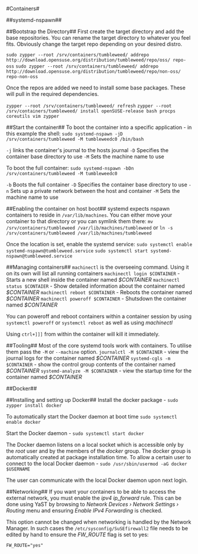 #Containers#

##systemd-nspawn##

##Bootstrap the Directory##
First create the target directory and add the base repositories. You can rename the target directory to whatever you feel fits. Obviously change the target repo depending on your desired distro.

`sudo zypper --root /srv/containers/tumbleweed/ addrepo http://download.opensuse.org/distribution/tumbleweed/repo/oss/ repo-oss`
`sudo zypper --root /srv/containers/tumbleweed/ addrepo http://download.opensuse.org/distribution/tumbleweed/repo/non-oss/ repo-non-oss`

Once the repos are added we need to install some base packages. These will pull in the required dependencies.

`zypper --root /srv/containers/tumbleweed/ refresh`
`zypper --root /srv/containers/tumbleweed/ install openSUSE-release bash procps coreutils vim zypper`

##Start the container##
To boot the container into a specific application - in this example the shell:
`sudo systemd-nspawn -jD /srv/containers/tumbleweed -M tumbleweedc0 /bin/bash`

`-j` links the container's journal to the hosts journal
`-D` Specifies the container base directory to use
`-M` Sets the machine name to use

To boot the full container:
`sudo systemd-nspawn -bDn /srv/containers/tumbleweed -M tumbleweedc0`

`-b` Boots the full container
`-D` Specifies the container base directory to use
`-n` Sets up a private network between the host and container
`-M` Sets the machine name to use

##Enabling the container on host boot##
systemd expects nspawn containers to reside in `/var/lib/machines`. You can either move your container to that directory or you can symlink them there:
`mv /srv/containers/tumbleweed /var/lib/machines/tumbleweed`
or
`ln -s /srv/containers/tumbleweed /var/lib/machines/tumbleweed`

Once the location is set, enable the systemd service:
`sudo systemctl enable systemd-nspawn@tumbleweed.service`
`sudo systemctl start systemd-nspawn@tumbleweed.service`

##Managing containers##
`machinectl` is the overseeing command. Using it on its own will list all running containers
`machinectl login $CONTAINER` - Starts a new shell inside the container named _$CONTAINER_
`machinectl status $CONTAIER` - Show detailed information about the container named _$CONTAINER_
`machinectl reboot $CONTAINER` - Reboots the container named _$CONTAINER_
`machinectl poweroff $CONTAINER` - Shutsdown the container named _$CONTAINER_

You can poweroff and reboot containers within a container session by using `systemctl poweroff` or `systemctl reboot` as well as using _machinectl_

Using `ctrl+]]]` from within the container will kill it immediately.

##Tooling##
Most of the core systemd tools work with containers. To utilise them pass the `-M` or `--machine` option.
`journalctl -M $CONTAINER` - view the journal logs for the container named _$CONTAINER_
`systemd-cgls -m $CONTAINER` - show the control group contents of the container named _$CONTAINER_
`systemd-analyze -M $CONTAINER` - view the startup time for the container named _$CONTAINER_

##Docker##

##Installing and setting up Docker##
Install the docker package - `sudo zypper install docker`

To automatically start the Docker daemon at boot time `sudo systemctl enable docker`

Start the Docker daemon - `sudo systemctl start docker`

The Docker daemon listens on a local socket which is accessible only by the _root_ user and by the members of the _docker_ group. The docker group is automatically created at package installation time. To allow a certain user to connect to the local Docker daemon - `sudo /usr/sbin/usermod -aG docker $USERNAME`

The user can communicate with the local Docker daemon upon next login. 

##Networking##
If you want your containers to be able to access the external network, you must enable the _ipv4 ip_forward_ rule. This can be done using YaST by browsing to _Network Devices › Network Settings › Routing_ menu and ensuring _Enable IPv4 Forwarding_ is checked.

This option cannot be changed when networking is handled by the Network Manager. In such cases the `/etc/sysconfig/SuSEfirewall2` file needs to be edited by hand to ensure the _FW_ROUTE_ flag is set to yes:

`FW_ROUTE="yes"`